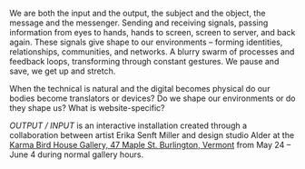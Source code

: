 We are both the input and the output, the subject and the object, the message and the messenger. Sending and receiving signals, passing information from eyes to hands, hands to screen, screen to server, and back again. These signals give shape to our environments – forming identities, relationships, communities, and networks. A blurry swarm of processes and feedback loops, transforming through constant gestures. We pause and save, we get up and stretch. 

When the technical is natural and the digital becomes physical do our bodies become translators or devices? Do we shape our environments or do they shape us? What is website-specific?

*OUTPUT / INPUT* is an interactive installation created through a collaboration between artist Erika Senft Miller and design studio Alder at the [Karma Bird House Gallery, 47 Maple St. Burlington, Vermont](https://www.google.com/maps/place/The+Karma+Bird+House/@44.4732219,-73.217886,15z/data=!4m2!3m1!1s0x0:0xbdc6b077c3222fd7?sa=X&ved=0ahUKEwj7846S7JvbAhWHmlkKHVCuAeMQ_BIIfjAM) from May 24 – June 4 during normal gallery hours.
